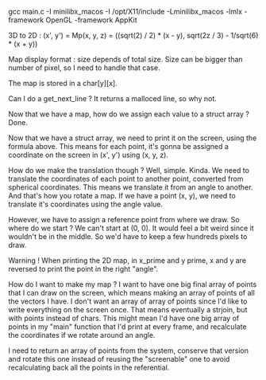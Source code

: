 gcc main.c -I minilibx_macos -I /opt/X11/include -Lminilibx_macos -lmlx -framework OpenGL -framework AppKit

3D to 2D : (x', y') = Mp(x, y, z) = ((sqrt(2) / 2) * (x - y), sqrt(2z / 3) - 1/sqrt(6) * (x + y))

Map display format : size depends of total size. Size can be bigger than number of pixel, so I need to handle
that case.

The map is stored in a char[y][x].

Can I do a get_next_line ? It returns a malloced line, so why not.

Now that we have a map, how do we assign each value to a struct array ? Done.

Now that we have a struct array, we need to print it on the screen, using the formula above.
This means for each point, it's gonna be assigned a coordinate on the screen in (x', y')
using (x, y, z).

How do we make the translation though ? Well, simple. Kinda. We need to translate the coordinates
of each point to another point, converted from spherical coordinates. This means we translate it
from an angle to another. And that's how you rotate a map. If we have a point (x, y), we need to translate
it's coordinates using the angle value.

However, we have to assign a reference point from where we draw. So where do we start ? We can't start at (0, 0). It
would feel a bit weird since it wouldn't be in the middle. So we'd have to keep a few hundreds pixels to draw.


Warning ! When printing the 2D map, in x_prime and y prime, x and y are reversed to print the point in the right "angle".

How do I want to make my map ? I want to have one big final array of points that I can draw on the screen, which means making an array of points of all the vectors I have. I don't want an array of array of points since I'd like to write everything on the screen once. That means eventually a strjoin, but with points instead of chars. This might mean I'd have one big array of points in my "main" function that I'd print at every frame, and recalculate the coordinates if we rotate around an angle.

I need to return an array of points from the system, conserve that version and rotate this one instead of reusing the "screenable" one to avoid recalculating back all the points in the referential.